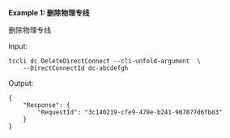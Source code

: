 **Example 1: 删除物理专线**

删除物理专线

Input: 

```
tccli dc DeleteDirectConnect --cli-unfold-argument  \
    --DirectConnectId dc-abcdefgh
```

Output: 
```
{
    "Response": {
        "RequestId": "3c140219-cfe9-470e-b241-907877d6fb03"
    }
}
```

